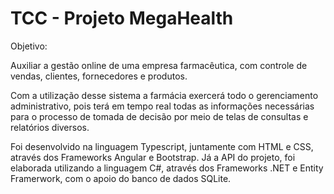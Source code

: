 # TCC - Projeto MegaHealth

Objetivo: 

Auxiliar a gestão online de uma empresa farmacêutica, com controle de vendas, clientes, fornecedores e produtos.

Com a utilização desse sistema a farmácia exercerá todo o gerenciamento administrativo, pois terá em tempo real todas as informações necessárias para o processo de tomada de decisão por meio de telas de consultas e relatórios diversos.

Foi desenvolvido na linguagem Typescript, juntamente com HTML e CSS, através dos Frameworks Angular e Bootstrap. Já a API do projeto, foi elaborada utilizando a linguagem C#, através dos Frameworks .NET e Entity Framerwork, com o apoio do banco de dados SQLite.


